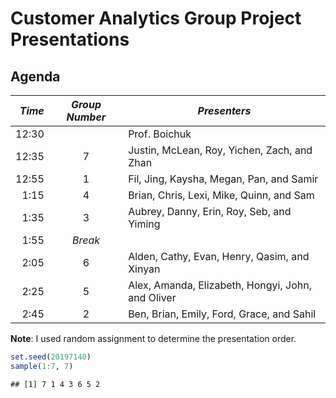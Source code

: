 Customer Analytics Group Project Presentations
================

## Agenda

| *Time* | *Group Number* | *Presenters*                                      |
| -----: | :------------: | ------------------------------------------------- |
|  12:30 |                | Prof. Boichuk                                     |
|  12:35 |       7        | Justin, McLean, Roy, Yichen, Zach, and Zhan       |
|  12:55 |       1        | Fil, Jing, Kaysha, Megan, Pan, and Samir          |
|   1:15 |       4        | Brian, Chris, Lexi, Mike, Quinn, and Sam          |
|   1:35 |       3        | Aubrey, Danny, Erin, Roy, Seb, and Yiming         |
|   1:55 |    *Break*     |                                                   |
|   2:05 |       6        | Alden, Cathy, Evan, Henry, Qasim, and Xinyan      |
|   2:25 |       5        | Alex, Amanda, Elizabeth, Hongyi, John, and Oliver |
|   2:45 |       2        | Ben, Brian, Emily, Ford, Grace, and Sahil         |

**Note**: I used random assignment to determine the presentation order.

``` r
set.seed(20197140)
sample(1:7, 7)
```

    ## [1] 7 1 4 3 6 5 2
